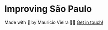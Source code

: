 # Improving São Paulo

Made with 💛 by Mauricio Vieira 👋🏼 [Get in touch!](https://www.linkedin.com/in/vieira-mauricio/)
